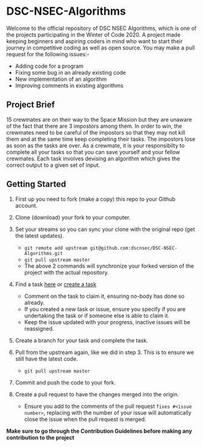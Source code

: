 # DSC-NSEC-Algorithms

Welcome to the official repository of DSC NSEC Algorithms, which is one of the projects participating in the Winter of Code 2020.
A project made keeping beginners and aspiring coders in mind who want to start their journey in competitive coding as well as open source.
You may make a pull request for the following issues:-

- Adding code for a program
- Fixing some bug in an already existing code
- New implementation of an algorithm
- Improving comments in existing algorithms

## Project Brief

15 crewmates are on their way to the Space Mission but they are unaware of the fact that there are 3 impostors among them. In order to win, the crewmates
need to be careful of the impostors so that they may not kill them and at the same time keep completing their tasks. The impostors lose as soon as the
tasks are over. As a crewmate, it is your responsibilty to complete all your tasks so that you can save yourself and your fellow crewmates. Each task
involves devising an algorithm which gives the correct output to a given set of input.

## Getting Started

1. First up you need to fork (make a copy) this repo to your Github account.
2. Clone (download) your fork to your computer.
3. Set your streams so you can sync your clone with the original repo (get the latest updates).

   - `git remote add upstream git@github.com:dscnsec/DSC-NSEC-Algorithms.git`
   - `git pull upstream master`
   - The above 2 commands will synchronize your forked version of the project with the actual repository.

4. Find a task [here](https://github.com/dscnsec/DSC-NSEC-Algorithms/issues) or [create a task](https://github.com/dscnsec/DSC-NSEC-Algorithms/issues)
   - Comment on the task to claim it, ensuring no-body has done so already.
   - If you created a new task or issue, ensure you specify if you are undertaking the task or if someone else is able to claim it.
   - Keep the issue updated with your progress, inactive issues will be reassigned.
5. Create a branch for your task and complete the task.
6. Pull from the upstream again, like we did in step 3. This is to ensure we still have the latest code.
   - `git pull upstream master`
7. Commit and push the code to your fork.
8. Create a pull request to have the changes merged into the origin.
   - Ensure you add to the comments of the pull request `fixes #<issue number>`, replacing **<issue number>** with the number of your issue will automatically close the issue when the pull request is merged.

**Make sure to go through the Contribution Guidelines before making any contribution to the project**
